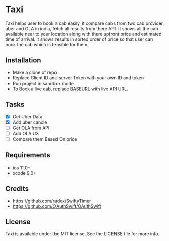 # Taxi

Taxi helps user to book a cab easily, it compare cabs from two cab provider, uber and OLA in india, fetch all results from there API.
It shows all the cab available near to your location along with there upfront price and estimated time of arrival. it shows results in sorted order of price so that user can book the cab which is feasible for them.

## Installation
- Make a clone of repo
- Replace Client ID and server Token with your own ID and token 
- Run project in sandbox mode
- To Book a live cab, replace BASEURL with live API URL.

## Tasks

- [x] Get Uber Data
- [x] Add uber cancle
- [ ] Get OLA from API
- [ ] Add OLA UX
- [ ] Compare them Based On price

## Requirements
- ios 11.0+
- xcode 9.0+

## Credits
- https://github.com/radex/SwiftyTimer
- https://github.com/OAuthSwift/OAuthSwift

## License
Taxi is available under the MIT license. See the LICENSE file for more info.

